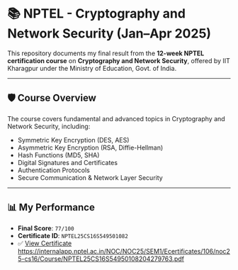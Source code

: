 # 📚 NPTEL - Cryptography and Network Security (Jan–Apr 2025)

This repository documents my final result from the **12-week NPTEL certification course** on **Cryptography and Network Security**, offered by IIT Kharagpur under the Ministry of Education, Govt. of India.

---

## 🛡️ Course Overview
The course covers fundamental and advanced topics in Cryptography and Network Security, including:
- Symmetric Key Encryption (DES, AES)
- Asymmetric Key Encryption (RSA, Diffie-Hellman)
- Hash Functions (MD5, SHA)
- Digital Signatures and Certificates
- Authentication Protocols
- Secure Communication & Network Layer Security

---

## 📊 My Performance
- **Final Score**: `77/100`
- **Certificate ID**: `NPTEL25CS16S549501082`
- ✅ [View Certificate](https://nptel.ac.in/noc) https://internalapp.nptel.ac.in/NOC/NOC25/SEM1/Ecertificates/106/noc25-cs16/Course/NPTEL25CS16S54950108204279763.pdf

